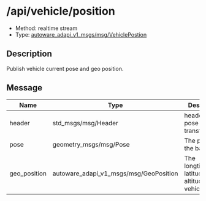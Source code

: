 <!-- This file is generated by a tool. Do not edit directly. -->

# /api/vehicle/position

- Method: realtime stream
- Type: [autoware_adapi_v1_msgs/msg/VehiclePostion](../../../types/autoware_adapi_v1_msgs/msg/vehicle_postion.md)

## Description

Publish vehicle current pose and geo position.

## Message

| Name         | Type                                   | Description                                          |
| ------------ | -------------------------------------- | ---------------------------------------------------- |
| header       | std_msgs/msg/Header                    | header for pose transformation                       |
| pose         | geometry_msgs/msg/Pose                 | The pose from the base link                          |
| geo_position | autoware_adapi_v1_msgs/msg/GeoPosition | The longtitude, latitude and altitude of the vehicle |
